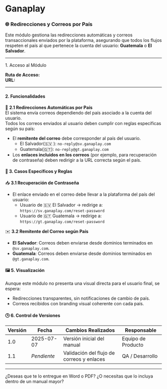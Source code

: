# Ganaplay

### 🌐 Redirecciones y Correos por País

Este módulo gestiona las redirecciones automáticas y correos transaccionales enviados por la plataforma, asegurando que todos los flujos respeten el país al que pertenece la cuenta del usuario: **Guatemala** o **El Salvador**.

***

1\. Acceso al Módulo

**Ruta de Acceso:** \
**URL:**&#x20;

***

#### 2. Funcionalidades

🔄 **2.1 Redirecciones Automáticas por País**\
El sistema envía correos dependiendo del país asociado a la cuenta del usuario.\
Todos los correos enviados al usuario deben cumplir con reglas específicas según su país:

* El **remitente del correo** debe corresponder al país del usuario.
  * El Salvador(🇸🇻 ): `no-reply@sv.ganaplay.com`
  * Guatemala(🇬🇹): `no-reply@gt.ganaplay.com`
* Los **enlaces incluidos en los correos** (por ejemplo, para recuperación de contraseña) deben redirigir a la URL correcta según el país.

#### 🔎 3. Casos Específicos y Reglas

📥 **3.1 Recuperación de Contraseña**

* El enlace enviado en el correo debe llevar a la plataforma del país del usuario:
  * Usuario de 🇸🇻 El Salvador → redirige a: `https://sv.ganaplay.com/reset-password`
  * Usuario de 🇬🇹 Guatemala → redirige a: `https://gt.ganaplay.com/reset-password`

✉️ **3.2 Remitente del Correo según País**

* **El Salvador**: Correos deben enviarse desde dominios terminados en `@sv.ganaplay.com`.
* **Guatemala**: Correos deben enviarse desde dominios terminados en `@gt.ganaplay.com`.

#### 🖼️ 5. Visualización

Aunque este módulo no presenta una visual directa para el usuario final, se espera:

* Redirecciones transparentes, sin notificaciones de cambio de país.
* Correos recibidos con branding visual coherente con cada país.

#### 🕒 6. Control de Versiones

| Versión | Fecha       | Cambios Realizados                        | Responsable        |
| ------- | ----------- | ----------------------------------------- | ------------------ |
| 1.0     | 2025-07-07  | Versión inicial del manual                | Equipo de Producto |
| 1.1     | _Pendiente_ | Validación del flujo de correos y enlaces | QA / Desarrollo    |

***

¿Deseas que te lo entregue en Word o PDF? ¿O necesitas que lo incluya dentro de un manual mayor?
